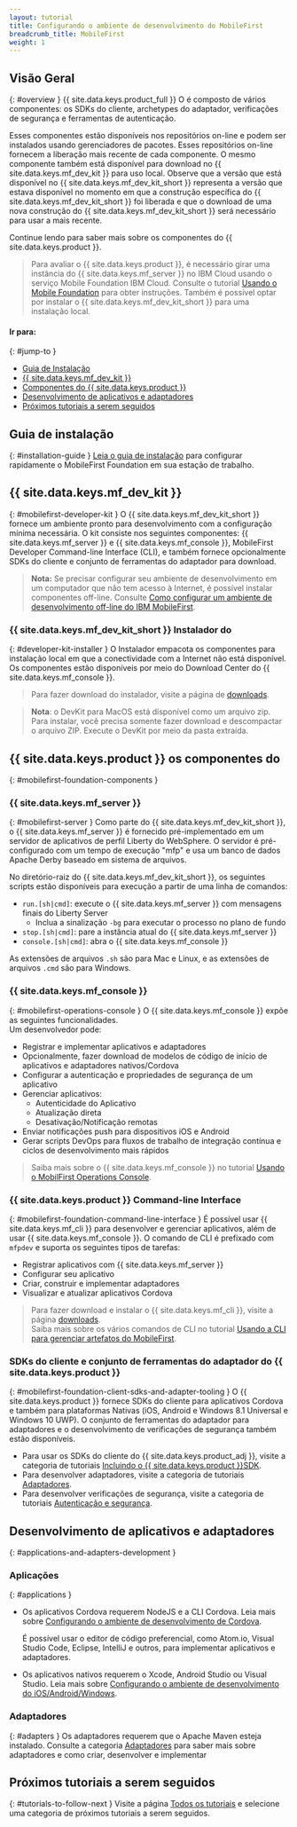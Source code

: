 ```yaml
---
layout: tutorial
title: Configurando o ambiente de desenvolvimento do MobileFirst
breadcrumb_title: MobileFirst
weight: 1
---
```

<!-- NLS_CHARSET=UTF-8 -->
## Visão Geral
{: #overview }
{{ site.data.keys.product_full }} O é composto de vários componentes: os SDKs do cliente, archetypes do adaptador, verificações de segurança e ferramentas de autenticação.

Esses componentes estão disponíveis nos repositórios on-line e podem ser instalados usando gerenciadores de pacotes. Esses repositórios on-line fornecem a liberação mais recente de cada componente. O mesmo componente também está disponível para download no {{ site.data.keys.mf_dev_kit }} para uso local. Observe que a versão que está disponível no {{ site.data.keys.mf_dev_kit_short }} representa a versão que estava disponível no momento em que a construção específica do {{ site.data.keys.mf_dev_kit_short }} foi liberada e que o download de uma nova construção do {{ site.data.keys.mf_dev_kit_short }} será necessário para usar a mais recente.

Continue lendo para saber mais sobre os componentes do {{ site.data.keys.product }}.

> Para avaliar o {{ site.data.keys.product }}, é necessário girar uma instância do {{ site.data.keys.mf_server }} no IBM Cloud usando o serviço Mobile Foundation IBM Cloud. Consulte o tutorial [Usando o Mobile Foundation](../../../ibmcloud/using-mobile-foundation/) para obter instruções. Também é possível optar por instalar o {{ site.data.keys.mf_dev_kit_short }} para uma instalação local.

#### Ir para:
{: #jump-to }

* [Guia de Instalação ](#installation-guide)
* [{{ site.data.keys.mf_dev_kit }}](#mobilefirst-developer-kit)
* [Componentes do {{ site.data.keys.product }}](#mobilefirst-foundation-components)
* [Desenvolvimento de aplicativos e adaptadores](#applications-and-adapters-development)
* [Próximos tutoriais a serem seguidos](#tutorials-to-follow-next)

## Guia de instalação
{: #installation-guide }
[Leia o guia de instalação](installation-guide) para configurar rapidamente o MobileFirst Foundation em sua estação de trabalho.

## {{ site.data.keys.mf_dev_kit }}
{: #mobilefirst-developer-kit }
O {{ site.data.keys.mf_dev_kit_short }} fornece um ambiente pronto para desenvolvimento com a configuração mínima necessária. O kit consiste nos seguintes componentes: {{ site.data.keys.mf_server }} e {{ site.data.keys.mf_console }}, MobileFirst Developer Command-line Interface (CLI), e também fornece opcionalmente SDKs do cliente e conjunto de ferramentas do adaptador para download.

> **Nota:** Se precisar configurar seu ambiente de desenvolvimento em um computador que não tem acesso à Internet, é possível instalar componentes off-line. Consulte [Como configurar um ambiente de desenvolvimento off-line do IBM MobileFirst]({{site.baseurl}}/blog/2016/03/31/howto-set-up-an-offline-ibm-mobilefirst-8-0-development-environment).

### {{ site.data.keys.mf_dev_kit_short }} Instalador do
{: #developer-kit-installer }
O Instalador empacota os componentes para instalação local em que a conectividade com a Internet não está disponível.  
Os componentes estão disponíveis por meio do Download Center do {{ site.data.keys.mf_console }}.

> Para fazer download do instalador, visite a página de [downloads]({{site.baseurl}}/downloads/).

>**Nota**: o DevKit para MacOS está disponível como um arquivo zip. Para instalar, você precisa somente fazer download e descompactar o arquivo ZIP. Execute o DevKit por meio da pasta extraída. 

## {{ site.data.keys.product }} os componentes do
{: #mobilefirst-foundation-components }

### {{ site.data.keys.mf_server }}
{: #mobilefirst-server }
Como parte do {{ site.data.keys.mf_dev_kit_short }}, o {{ site.data.keys.mf_server }} é fornecido pré-implementado em um servidor de aplicativos de perfil Liberty do WebSphere. O servidor é pré-configurado com um tempo de execução "mfp" e usa um banco de dados Apache Derby baseado em sistema de arquivos.

No diretório-raiz do {{ site.data.keys.mf_dev_kit_short }}, os seguintes scripts estão disponíveis para execução a partir de uma linha de comandos:

* `run.[sh|cmd]`: execute o {{ site.data.keys.mf_server }} com mensagens finais do Liberty Server
    * Inclua a sinalização `-bg` para executar o processo no plano de fundo
* `stop.[sh|cmd]`: pare a instância atual do {{ site.data.keys.mf_server }}
* `console.[sh|cmd]`: abra o {{ site.data.keys.mf_console }}

As extensões de arquivos `.sh` são para Mac e Linux, e as extensões de arquivos `.cmd` são para Windows.

### {{ site.data.keys.mf_console }}
{: #mobilefirst-operations-console }
O {{ site.data.keys.mf_console }} expõe as seguintes funcionalidades.  
Um desenvolvedor pode:

- Registrar e implementar aplicativos e adaptadores
- Opcionalmente, fazer download de modelos de código de início de aplicativos e adaptadores nativos/Cordova
- Configurar a autenticação e propriedades de segurança de um aplicativo
- Gerenciar aplicativos:
    - Autenticidade do Aplicativo
    - Atualização direta
    - Desativação/Notificação remotas
- Enviar notificações push para dispositivos iOS e Android
- Gerar scripts DevOps para fluxos de trabalho de integração contínua e ciclos de desenvolvimento mais rápidos

> Saiba mais sobre o {{ site.data.keys.mf_console }} no tutorial [Usando o MobilFirst Operations Console](../../../product-overview/components/console/).

### {{ site.data.keys.product }} Command-line Interface
{: #mobilefirst-foundation-command-line-interface }
É possível usar {{ site.data.keys.mf_cli }} para desenvolver e gerenciar aplicativos, além de usar {{ site.data.keys.mf_console }}. O comando de CLI é prefixado com `mfpdev` e suporta os seguintes tipos de tarefas:

* Registrar aplicativos com {{ site.data.keys.mf_server }}
* Configurar seu aplicativo
* Criar, construir e implementar adaptadores
* Visualizar e atualizar aplicativos Cordova

> Para fazer download e instalar o {{ site.data.keys.mf_cli }}, visite a página [downloads]({{site.baseurl}}/downloads/).  
> Saiba mais sobre os vários comandos de CLI no tutorial [Usando a CLI para gerenciar artefatos do MobileFirst](../../../application-development/using-mobilefirst-cli-to-manage-mobilefirst-artifacts/).

### SDKs do cliente e conjunto de ferramentas do adaptador do {{ site.data.keys.product }}
{: #mobilefirst-foundation-client-sdks-and-adapter-tooling }
O {{ site.data.keys.product }} fornece SDKs do cliente para aplicativos Cordova e também para plataformas Nativas (iOS, Android e Windows 8.1 Universal e Windows 10 UWP). O conjunto de ferramentas do adaptador para adaptadores e o desenvolvimento de verificações de segurança também estão disponíveis.

* Para usar os SDKs do cliente do {{ site.data.keys.product_adj }}, visite a categoria de tutoriais [Incluindo o {{ site.data.keys.product }}SDK](../../../application-development/sdk/).  
* Para desenvolver adaptadores, visite a categoria de tutoriais [Adaptadores](../../../adapters/).  
* Para desenvolver verificações de segurança, visite a categoria de tutoriais [Autenticação e segurança](../../../authentication-and-security/).  

## Desenvolvimento de aplicativos e adaptadores
{: #applications-and-adapters-development }

### Aplicações
{: #applications }
* Os aplicativos Cordova requerem NodeJS e a CLI Cordova. Leia mais sobre [Configurando o ambiente de desenvolvimento de Cordova](../cordova).

    É possível usar o editor de código preferencial, como Atom.io, Visual Studio Code, Eclipse, IntelliJ e outros, para implementar aplicativos e adaptadores.  

* Os aplicativos nativos requerem o Xcode, Android Studio ou Visual Studio. Leia mais sobre [Configurando o ambiente de desenvolvimento do iOS/Android/Windows](../).

### Adaptadores
{: #adapters }
Os adaptadores requerem que o Apache Maven esteja instalado. Consulte a categoria [Adaptadores](../../../adapters/) para saber mais sobre adaptadores e como criar, desenvolver e implementar

## Próximos tutoriais a serem seguidos
{: #tutorials-to-follow-next }
Visite a página [Todos os tutoriais](../../../all-tutorials/) e selecione uma categoria de próximos tutoriais a serem seguidos.
